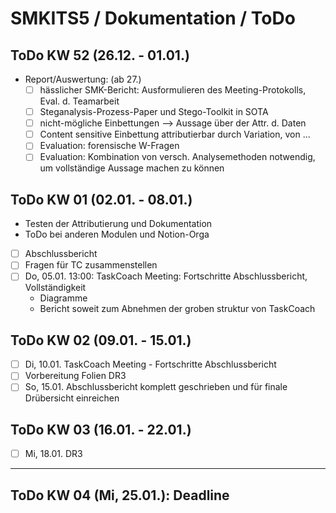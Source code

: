 # SMKITS5 / Dokumentation / ToDo
## ToDo KW 52 (26.12. - 01.01.)
- Report/Auswertung: (ab 27.)
  - [ ] hässlicher SMK-Bericht: Ausformulieren des Meeting-Protokolls, Eval. d. Teamarbeit
  - [ ] Steganalysis-Prozess-Paper und Stego-Toolkit in SOTA
  - [ ] nicht-mögliche Einbettungen --> Aussage über der Attr. d. Daten
  - [ ] Content sensitive Einbettung attributierbar durch Variation, von ...
  - [ ] Evaluation: forensische W-Fragen
  - [ ] Evaluation: Kombination von versch. Analysemethoden notwendig, um vollständige Aussage machen zu können
## ToDo KW 01 (02.01. - 08.01.)
- Testen der Attributierung und Dokumentation
- ToDo bei anderen Modulen und Notion-Orga
- [ ] Abschlussbericht
- [ ] Fragen für TC zusammenstellen
- [ ] Do, 05.01. 13:00: TaskCoach Meeting: Fortschritte Abschlussbericht, Vollständigkeit
  - Diagramme
  - Bericht soweit zum Abnehmen der groben struktur von TaskCoach
## ToDo KW 02 (09.01. - 15.01.)
- [ ] Di, 10.01. TaskCoach Meeting - Fortschritte Abschlussbericht
- [ ] Vorbereitung Folien DR3
- [ ] So, 15.01. Abschlussbericht komplett geschrieben und für finale Drübersicht einreichen
## ToDo KW 03 (16.01. - 22.01.)
- [ ] Mi, 18.01. DR3
---
## ToDo KW 04 (Mi, 25.01.): Deadline
